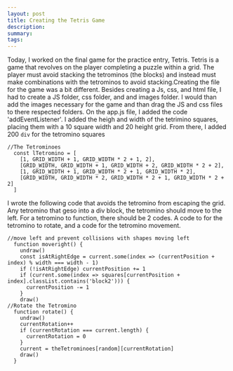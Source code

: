 ```yaml
---
layout: post
title: Creating the Tetris Game
description: 
summary: 
tags: 
---
```

Today, I worked on the final game for the practice entry, Tetris. Tetris is a game that revolves on the player completing a puzzle within a grid. The player must avoid stacking the tetrominos (the blocks) and instead must make combinations with the tetrominos to avoid stacking.Creating the file for the game was a bit different. Besides creating a Js, css, and html file, I had to create a JS folder, css folder, and and images folder. I would than add the images necessary for the game and than drag the JS and css files to there respected folders.
On the app.js file, I added the code 'addEventListener'. I added the heigh and width of the tetrimino squares, placing them with a 10 square width and 20 height grid. From there, I added 200 ```div``` for the tetromino squares 
```
//The Tetrominoes
  const lTetromino = [
    [1, GRID_WIDTH + 1, GRID_WIDTH * 2 + 1, 2],
    [GRID_WIDTH, GRID_WIDTH + 1, GRID_WIDTH + 2, GRID_WIDTH * 2 + 2],
    [1, GRID_WIDTH + 1, GRID_WIDTH * 2 + 1, GRID_WIDTH * 2],
    [GRID_WIDTH, GRID_WIDTH * 2, GRID_WIDTH * 2 + 1, GRID_WIDTH * 2 + 2]
  ]
```
I wrote the following code that avoids the tetromino from escaping the grid. Any tetromino that geso into a div block, the tetromino should move to the left. For a tetromino to function, there should be 2 codes. A code to for the tetromino to rotate, and a code for the tetromino movement.
```
//move left and prevent collisions with shapes moving left
  function moveright() {
    undraw()
    const isAtRightEdge = current.some(index => (currentPosition + index) % width === width - 1)
    if (!isAtRightEdge) currentPosition += 1
    if (current.some(index => squares[currentPosition + index].classList.contains('block2'))) {
      currentPosition -= 1
    }
    draw()
//Rotate the Tetromino
  function rotate() {
    undraw()
    currentRotation++
    if (currentRotation === current.length) {
      currentRotation = 0
    }
    current = theTetrominoes[random][currentRotation]
    draw()
  }
